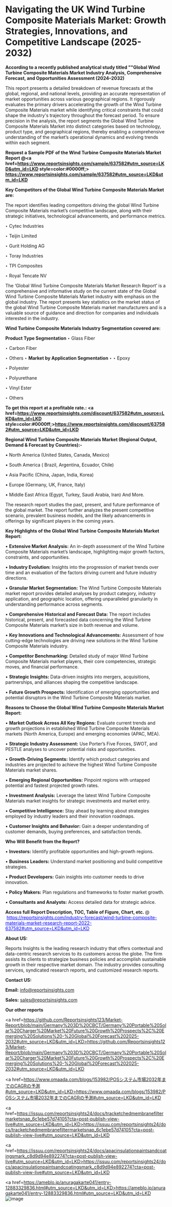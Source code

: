 # Navigating the UK Wind Turbine Composite Materials Market: Growth Strategies, Innovations, and Competitive Landscape (2025-2032)

<strong>According to a recently published analytical study titled ""Global Wind Turbine Composite Materials Market Industry Analysis, Comprehensive Forecast, and Opportunities Assessment (2024–2032)</strong>

This report presents a detailed breakdown of revenue forecasts at the global, regional, and national levels, providing an accurate representation of market opportunities across various geographical regions. It rigorously evaluates the primary drivers accelerating the growth of the Wind Turbine Composite Materials market while identifying critical constraints that could shape the industry's trajectory throughout the forecast period. To ensure precision in the analysis, the report segments the Global Wind Turbine Composite Materials Market into distinct categories based on technology, product type, and geographical regions, thereby enabling a comprehensive understanding of the market’s operational dynamics and evolving trends within each segment.

<strong>Request a Sample PDF of the Wind Turbine Composite Materials Market Report </strong><strong>@<a href=https://www.reportsinsights.com/sample/637582#utm_source=LKD&utm_id=LKD style=color:#0000ff;> https://www.reportsinsights.com/sample/637582#utm_source=LKD&utm_id=LKD</a></strong></font>

<strong>Key Competitors of the Global Wind Turbine Composite Materials Market are:</strong>

The report identifies leading competitors driving the global Wind Turbine Composite Materials market’s competitive landscape, along with their strategic initiatives, technological advancements, and performance metrics.

‣ Cytec Industries

‣ Teijin Limited

‣ Gurit Holding AG

‣ Toray Industries

‣ TPI Composites

‣ Royal Tencate NV

The ‘Global Wind Turbine Composite Materials Market Research Report’ is a comprehensive and informative study on the current state of the Global Wind Turbine Composite Materials Market industry with emphasis on the global industry. The report presents key statistics on the market status of the global Wind Turbine Composite Materials market manufacturers and is a valuable source of guidance and direction for companies and individuals interested in the industry.

<strong>Wind Turbine Composite Materials Industry Segmentation covered are:</strong>

<strong>Product Type Segmentation</strong>
‣
Glass Fiber

‣ Carbon Fiber

‣ Others
‣ 
<strong>Market by Application Segmentation</strong>
‣
‣  Epoxy

‣ Polyester

‣ Polyurethane

‣ Vinyl Ester

‣ Others

<strong>To get this report at a profitable rate.: <a href=https://www.reportsinsights.com/discount/637582#utm_source=LKD&utm_id=LKD style=color:#0000ff;>https://www.reportsinsights.com/discount/637582#utm_source=LKD&utm_id=LKD</a></strong></font>

<strong>Regional Wind Turbine Composite Materials Market (Regional Output, Demand &amp; Forecast by Countries):-</strong>

• North America (United States, Canada, Mexico)

• South America ( Brazil, Argentina, Ecuador, Chile)

• Asia Pacific (China, Japan, India, Korea)

• Europe (Germany, UK, France, Italy)

• Middle East Africa (Egypt, Turkey, Saudi Arabia, Iran) And More.

The research report studies the past, present, and future performance of the global market. The report further analyzes the present competitive scenario, prevalent business models, and the likely advancements in offerings by significant players in the coming years.

<strong>Key Highlights of the Global Wind Turbine Composite Materials Market Report:</strong>

• <strong>Extensive Market Analysis:</strong> An in-depth assessment of the Wind Turbine Composite Materials market’s landscape, highlighting major growth factors, constraints, and opportunities.

• <strong>Industry Evolution:</strong> Insights into the progression of market trends over time and an evaluation of the factors driving current and future industry directions.

• <strong>Granular Market Segmentation:</strong> The Wind Turbine Composite Materials market report provides detailed analyses by product category, industry application, and geographic location, offering unparalleled granularity in understanding performance across segments.

• <strong>Comprehensive Historical and Forecast Data:</strong> The report includes historical, present, and forecasted data concerning the Wind Turbine Composite Materials market’s size in both revenue and volume.

• <strong>Key Innovations and Technological Advancements:</strong> Assessment of how cutting-edge technologies are driving new solutions in the Wind Turbine Composite Materials industry.

• <strong>Competitor Benchmarking:</strong> Detailed study of major Wind Turbine Composite Materials market players, their core competencies, strategic moves, and financial performance.

• <strong>Strategic Insights:</strong> Data-driven insights into mergers, acquisitions, partnerships, and alliances shaping the competitive landscape.

• <strong>Future Growth Prospects:</strong> Identification of emerging opportunities and potential disruptors in the Wind Turbine Composite Materials market.

<strong>Reasons to Choose the Global Wind Turbine Composite Materials Market Report:</strong>

• <strong>Market Outlook Across All Key Regions:</strong> Evaluate current trends and growth projections in established Wind Turbine Composite Materials markets (North America, Europe) and emerging economies (APAC, MEA).

• <strong>Strategic Industry Assessment:</strong> Use Porter’s Five Forces, SWOT, and PESTLE analyses to uncover potential risks and opportunities.

• <strong>Growth-Driving Segments:</strong> Identify which product categories and industries are projected to achieve the highest Wind Turbine Composite Materials market shares.

• <strong>Emerging Regional Opportunities:</strong> Pinpoint regions with untapped potential and fastest projected growth rates.

• <strong>Investment Analysis:</strong> Leverage the latest Wind Turbine Composite Materials market insights for strategic investments and market entry.

• <strong>Competitive Intelligence:</strong> Stay ahead by learning about strategies employed by industry leaders and their innovation roadmaps.

• <strong>Customer Insights and Behavior:</strong> Gain a deeper understanding of customer demands, buying preferences, and satisfaction trends.

<strong>Who Will Benefit from the Report?</strong>

• <strong>Investors:</strong> Identify profitable opportunities and high-growth regions.

• <strong>Business Leaders:</strong> Understand market positioning and build competitive strategies.

• <strong>Product Developers:</strong> Gain insights into customer needs to drive innovation.

• <strong>Policy Makers:</strong> Plan regulations and frameworks to foster market growth.

• <strong>Consultants and Analysts:</strong> Access detailed data for strategic advice.
</ul>
<strong>Access full Report Description, TOC, Table of Figure, Chart, etc. </strong>@  <a href=https://reportsinsights.com/industry-forecast/wind-turbine-composite-materials-market-research-report-2022-637582#utm_source=LKD&utm_id=LKD style=color:#0000ff;>https://reportsinsights.com/industry-forecast/wind-turbine-composite-materials-market-research-report-2022-637582#utm_source=LKD&utm_id=LKD</a></font>

<strong><strong>About US</strong>:</strong>

Reports Insights is the leading research industry that offers contextual and data-centric research services to its customers across the globe. The firm assists its clients to strategize business policies and accomplish sustainable growth in their respective market domain. The industry provides consulting services, syndicated research reports, and customized research reports.

<strong>Contact US:</strong>

<p class=""""><b>Email:</b> <a href=mailto:info@reportsinsights.com>info@reportsinsights.com</a></p>
<p class=""""><b>Sales:</b> <a href=mailto:sales@reportsinsights.com>sales@reportsinsights.com</a></p>

<strong>Our other reports</strong>

<a href=https://github.com/Reportsinsights123/Market-Report/blob/main/Germany%203D%20CBCT/Germany%20Portable%20Solar%20Charger%20Market%20Future%20Growth%20Prospects%2C%20Emerging%20Solutions%20-%20Global%20Forecast%202025-2032#utm_source=LKD&utm_id=LKD>https://github.com/Reportsinsights123/Market-Report/blob/main/Germany%203D%20CBCT/Germany%20Portable%20Solar%20Charger%20Market%20Future%20Growth%20Prospects%2C%20Emerging%20Solutions%20-%20Global%20Forecast%202025-2032#utm_source=LKD&utm_id=LKD</a>

<a href=https://www.omaada.com/blogs/153982/POSシステム市場2032年までのCAGRの予測#utm_source=LKD&utm_id=LKD>https://www.omaada.com/blogs/153982/POSシステム市場2032年までのCAGRの予測#utm_source=LKD&utm_id=LKD</a>

<a href=https://issuu.com/reportsinsights24/docs/tracketchedmembranefiltermarketsnap_6c1ebe57d74105?cta=post-publish-view-live#utm_source=LKD&utm_id=LKD>https://issuu.com/reportsinsights24/docs/tracketchedmembranefiltermarketsnap_6c1ebe57d74105?cta=post-publish-view-live#utm_source=LKD&utm_id=LKD</a>

<a href=https://issuu.com/reportsinsights24/docs/apacinsulationpaintsandcoatingsmark_c8d9d94e892274?cta=post-publish-view-live#utm_source=LKD&utm_id=LKD>https://issuu.com/reportsinsights24/docs/apacinsulationpaintsandcoatingsmark_c8d9d94e892274?cta=post-publish-view-live#utm_source=LKD&utm_id=LKD</a>

<a href=https://ameblo.jp/anuragakarte041/entry-12883329836.html#utm_source=LKD&utm_id=LKD>https://ameblo.jp/anuragakarte041/entry-12883329836.html#utm_source=LKD&utm_id=LKD</a>
![image](https://github.com/user-attachments/assets/d117c6d7-0465-4a44-a8fa-d5df3064171c)
